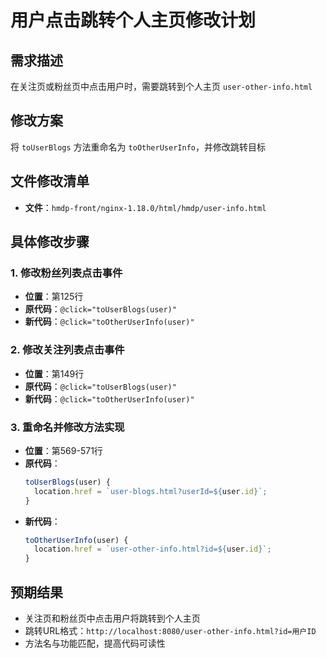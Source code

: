 # 用户点击跳转个人主页修改计划

## 需求描述
在关注页或粉丝页中点击用户时，需要跳转到个人主页 `user-other-info.html`

## 修改方案
将 `toUserBlogs` 方法重命名为 `toOtherUserInfo`，并修改跳转目标

## 文件修改清单
- **文件**：`hmdp-front/nginx-1.18.0/html/hmdp/user-info.html`

## 具体修改步骤

### 1. 修改粉丝列表点击事件
- **位置**：第125行
- **原代码**：`@click="toUserBlogs(user)"`
- **新代码**：`@click="toOtherUserInfo(user)"`

### 2. 修改关注列表点击事件  
- **位置**：第149行
- **原代码**：`@click="toUserBlogs(user)"`
- **新代码**：`@click="toOtherUserInfo(user)"`

### 3. 重命名并修改方法实现
- **位置**：第569-571行
- **原代码**：
  ```javascript
  toUserBlogs(user) {
    location.href = `user-blogs.html?userId=${user.id}`;
  }
  ```
- **新代码**：
  ```javascript
  toOtherUserInfo(user) {
    location.href = `user-other-info.html?id=${user.id}`;
  }
  ```

## 预期结果
- 关注页和粉丝页中点击用户将跳转到个人主页
- 跳转URL格式：`http://localhost:8080/user-other-info.html?id=用户ID`
- 方法名与功能匹配，提高代码可读性